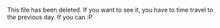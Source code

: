 This file has been deleted. If you want to see it, you have to time travel to the previous day. If you can :P 
